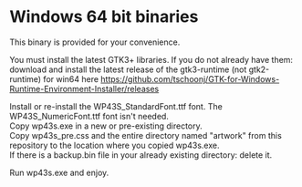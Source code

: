 # Windows 64 bit binaries  
This binary is provided for your convenience.  

You must install the latest GTK3+ libraries. If you do not already have them: download and install the latest release of the gtk3-runtime (not gtk2-runtime) for win64 here https://github.com/tschoonj/GTK-for-Windows-Runtime-Environment-Installer/releases

Install or re-install the WP43S_StandardFont.ttf font. The WP43S_NumericFont.ttf font isn't needed.  
Copy wp43s.exe in a new or pre-existing directory.  
Copy wp43s_pre.css and the entire directory named "artwork" from this repository to the location where you copied wp43s.exe.  
If there is a backup.bin file in your already existing directory: delete it.  

Run wp43s.exe and enjoy.
